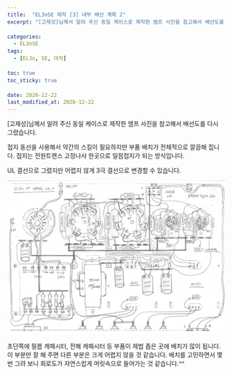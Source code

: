 ```yaml
---
title:  "EL3nSE 제작 [3] 내부 배선 계획 2"
excerpt: "[고재성]님께서 알려 주신 동일 케이스로 제작한 앰프 사진을 참고해서 배선도를 다시 그렸습니다."

categories:
  - EL3nSE
tags:
  - [EL3n, SE, 대작]

toc: true
toc_sticky: true
 
date: 2020-12-22
last_modified_at: 2020-12-22
---
```

[고재성]님께서 알려 주신 동일 케이스로 제작한 앰프 사진을 참고해서 배선도를 다시 그렸습니다. 

접지 동선을 사용해서 약간의 스킬이 필요하지만 부품 배치가 전체적으로 깔끔해 집니다. 접지는 전원트랜스 고정나사 한곳으로 일점접지가 되는 방식입니다.

UL 결선으로 그렸지만 어렵지 않게 3극 결선으로 변경할 수 있습니다. 

![EL3nSE PRJ1 10](/assets/images/EL3nSE_PRJ1_10.jpg)

초단쪽에 필름 캐패시터, 전해 캐패시터 등 부품이 제법 좁은 곳에 배치가 많이 됩니다. 이 부분만 잘 해 주면 다른 부분은 크게 어렵지 않을 것 같습니다. 배치를 고민하면서 몇 번 그려 보니 회로도가 자연스럽게 머릿속으로 들어가는 것 같습니다.^^
​
